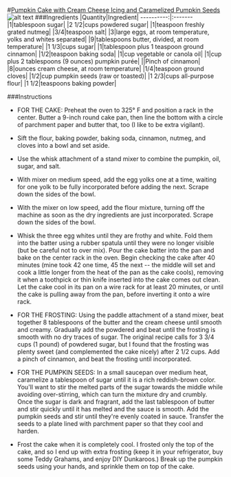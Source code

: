 #[Pumpkin Cake with Cream Cheese Icing and Caramelized Pumpkin Seeds](http://food52.com/recipes/30963-pumpkin-cake-with-cream-cheese-icing-and-caramelized-pumpkin-seeds)
![alt text](https://images.food52.com/RgkBleThg9yaY7_vdOgZLtK42Xs=/753x502/1ac13895-b2bb-449d-b81d-8b6f6b1670d5--2014-0926_pumpkin-cake-004.jpg)
###Ingredients
|Quantity|Ingredient|
----------:|:-------
|1|tablespoon sugar|
|2 1/2|cups powdered sugar|
|1|teaspoon freshly grated nutmeg|
|3/4|teaspoon salt|
|3|large eggs, at room temperature, yolks and whites separated|
|9|tablespoons butter, divided, at room temperature|
|1 1/3|cups sugar|
|1|tablespoon plus 1 teaspoon ground cinnamon|
|1/2|teaspoon baking soda|
|1|cup vegetable or canola oil|
|1|cup plus 2 tablespoons (9 ounces) pumpkin purée|
||Pinch of cinnamon|
|8|ounces cream cheese, at room temperature|
|1/4|teaspoon ground cloves|
|1/2|cup pumpkin seeds (raw or toasted)|
|1 2/3|cups all-purpose flour|
|1 1/2|teaspoons baking powder|

###Instructions

* FOR THE CAKE: Preheat the oven to 325° F and position a rack in the center. Butter a 9-inch round cake pan, then line the bottom with a circle of parchment paper and butter that, too (I like to be extra vigilant).

* Sift the flour, baking powder, baking soda, cinnamon, nutmeg, and cloves into a bowl and set aside.

* Use the whisk attachment of a stand mixer to combine the pumpkin, oil, sugar, and salt.

* With mixer on medium speed, add the egg yolks one at a time, waiting for one yolk to be fully incorporated before adding the next. Scrape down the sides of the bowl.

* With the mixer on low speed, add the flour mixture, turning off the machine as soon as the dry ingredients are just incorporated. Scrape down the sides of the bowl.

* Whisk the three egg whites until they are frothy and white. Fold them into the batter using a rubber spatula until they were no longer visible (but be careful not to over mix). Pour the cake batter into the pan and bake on the center rack in the oven. Begin checking the cake after 40 minutes (mine took 42 one time, 45 the next -- the middle will set and cook a little longer from the heat of the pan as the cake cools), removing it when a toothpick or thin knife inserted into the cake comes out clean. Let the cake cool in its pan on a wire rack for at least 20 minutes, or until the cake is pulling away from the pan, before inverting it onto a wire rack.

* FOR THE FROSTING: Using the paddle attachment of a stand mixer, beat together 8 tablespoons of the butter and the cream cheese until smooth and creamy. Gradually add the powdered and beat until the frosting is smooth with no dry traces of sugar. The original recipe calls for 3 3/4 cups (1 pound) of powdered sugar, but I found that the frosting was plenty sweet (and complemented the cake nicely) after 2 1/2 cups. Add a pinch of cinnamon, and beat the frosting until incorporated.

* FOR THE PUMPKIN SEEDS: In a small saucepan over medium heat, caramelize a tablespoon of sugar until it is a rich reddish-brown color. You'll want to stir the melted parts of the sugar towards the middle while avoiding over-stirring, which can turn the mixture dry and crumbly. Once the sugar is dark and fragrant, add the last tablespoon of butter and stir quickly until it has melted and the sauce is smooth. Add the pumpkin seeds and stir until they're evenly coated in sauce. Transfer the seeds to a plate lined with parchment paper so that they cool and harden.

* Frost the cake when it is completely cool. I frosted only the top of the cake, and so I end up with extra frosting (keep it  in your refrigerator, buy some Teddy Grahams, and enjoy DIY Dunkaroos.) Break up the pumpkin seeds using your hands, and sprinkle them on top of the cake.